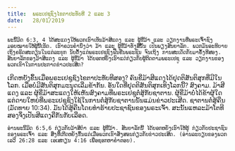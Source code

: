 ```yaml
---
title:  ພຣະເຢຊູຊົງໄຂຕາປະທັບທີ 2 ແລະ 3
date:   28/01/2019
---
```


`ພະນິິິມິດ 6:3, 4 ໄດ້ສະແດງໃຫ້ພວກເຮົາເຫັນມ້າສີແດງ ແລະ ຜູ້ຂີ່ມ້າ ແລະ ວຽກງານທີ່ພຣະເຈົ້າຊົງມອບໝາຍໃຫ້ຜູ້ນີ້ເຮັດ. ເຮົາຄວນຄໍານຶງວ່າ ມ້າ ແລະ ຜູ້ຂີ່ມ້າທັງສີ່ນັ້ນ ເປັນພຽງສັນຍາລັກ. ພວກມັນອະທິບາຍເຖິງຄຣິດສະຕຽນໃນແຕ່ລະຍຸກ ນັບຕັ້ງແຕ່ພຣະເຢຊູຊົງຟື້ນຄືນພຣະຊົນ ຈົນເຖິງ ການສະເດັດກັບມາຄັ້ງທີສອງ. ສັນຍາລັກຂອງມ້າສີແດງ ແລະ ຜູ້ຂີ່ມ້າ ໄດ້ບອກຫຍັງເຮົາແດ່ກ່ຽວກັບຜູ້ຕິດຕາມພຣະເຢຊູ ແລະ ວຽກງານຂອງພວກເຂົາໃນການປະກາດຂ່າວປະເສີດ?`

ເກີດຫຍັງຂຶ້ນເມື່ອພຣະເຢຊູຊົງໄຂຕາປະທັບທີສອງ? ຄົນຂີ່ມ້າສີແດງໄດ້ຢຸດຕິສັນຕິສຸກທີ່ມີໃນໂລກ. ເມື່ອບໍ່ມີສັນຕິສຸກມະນຸດເລີ່ມຂ້າກັນ. ອັນໃດທີ່ຢຸດຕິສັນຕິສຸກເທິງໂລກນີ້? ສົງຄາມ. ມ້າສີແດງ ແລະ ຜູ້ຂີ່ມ້າສະແດງໃຫ້ເຫັນສົງຄາມທີ່ພຣະເຢຊູຕໍ່ສູ້ກັບຊາຕານ. ຜູ້ຂີ່ມ້າບໍ່ໄດ້ຂ້າຜູ້ໃດ ແຕ່ດາບໃຫຍ່ທີ່ພຣະເຢຊູຊົງໃຊ້ໃນການຕໍ່ສູ້ກັບຊາຕານນັ້ນແມ່ນຂ່າວປະເສີດ. ຊາຕານຕໍ່ສູ້ຄືນ (ມັດທາຍ 10:34). ມັນໄດ້ສູ້ຄືນໂດຍທໍາຮ້າຍປະຊາຊົນຂອງພຣະເຈົ້າ. ສະນັ້ນແຫລະມ້າໂຕທີສອງຈຶ່ງເປັນສີແດງຄືກັນກັບເລືອດ. 

`ອ່ານພະນິິມິດ 6:5,6 ກ່ຽວກັບມ້າສີດໍາ ແລະ ຜູ້ຂີ່ມ້າ. ສັນຍາລັກນີ້ ໄດ້ບອກຫຍັງເຮົາໃຫ້ຮູ້ ກ່ຽວກັບປະຊາຊົນຂອງພຣະເຈົ້າ ແລະ ສິ່ງທີ່ເກີດຫຍັງຂຶ້ນແດ່ເມື່ອພວກເຂົາສັ່ງສອນກ່ຽວກັບຂ່າວປະເສີດ. (ອ່ານລະບຽບຂອງພວກເລວີ 26:28 ແລະ ເອເສກຽນ 4:16 ເພື່ອຊອກຫາຄໍາຕອບ).`